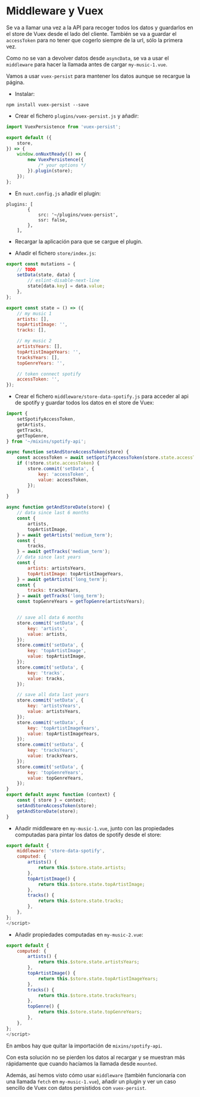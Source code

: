 Middleware y Vuex
=================

Se va a llamar una vez a la API para recoger todos los datos y guardarlos en el store de Vuex desde el lado del cliente. También se va a guardar el `accessToken` para no tener que cogerlo siempre de la url, sólo la primera vez.

Como no se van a devolver datos desde `asyncData`, se va a usar el `middleware` para hacer la llamada antes de cargar `my-music-1.vue`.

Vamos a usar `vuex-persist` para mantener los datos aunque se recargue la página.

- Instalar:

```
npm install vuex-persist --save
```

- Crear el fichero `plugins/vuex-persist.js` y añadir:

```js
import VuexPersistence from 'vuex-persist';

export default ({
    store,
}) => {
    window.onNuxtReady(() => {
        new VuexPersistence({
            /* your options */
        }).plugin(store);
    });
};
```

- En `nuxt.config.js` añadir el plugin:

```
plugins: [
        {
            src: '~/plugins/vuex-persist',
            ssr: false,
        },
    ],
```

- Recargar la aplicación para que se cargue el plugin.

- Añadir el fichero `store/index.js`:
```js
export const mutations = {
    // TODO
    setData(state, data) {
        // eslint-disable-next-line
        state[data.key] = data.value;
    },
};

export const state = () => ({
    // my music 1
    artists: [],
    topArtistImage: '',
    tracks: [],

    // my music 2
    artistsYears: [],
    topArtistImageYears: '',
    tracksYears: [],
    topGenreYears: '',

    // token connect spotify
    accessToken: '',
});
```


- Crear el fichero `middleware/store-data-spotify.js` para acceder al api de spotify y guardar todos los datos en el store de Vuex:

```js
import {
    setSpotifyAccessToken,
    getArtists,
    getTracks,
    getTopGenre,
} from '~/mixins/spotify-api';

async function setAndStoreAccessToken(store) {
    const accessToken = await setSpotifyAccessToken(store.state.accessToken);
    if (!store.state.accessToken) {
        store.commit('setData', {
            key: 'accessToken',
            value: accessToken,
        });
    }
}

async function getAndStoreDate(store) {
    // data since last 6 months
    const {
        artists,
        topArtistImage,
    } = await getArtists('medium_term');
    const {
        tracks,
    } = await getTracks('medium_term');
    // data since last years
    const {
        artists: artistsYears,
        topArtistImage: topArtistImageYears,
    } = await getArtists('long_term');
    const {
        tracks: tracksYears,
    } = await getTracks('long_term');
    const topGenreYears = getTopGenre(artistsYears);


    // save all data 6 months
    store.commit('setData', {
        key: 'artists',
        value: artists,
    });
    store.commit('setData', {
        key: 'topArtistImage',
        value: topArtistImage,
    });
    store.commit('setData', {
        key: 'tracks',
        value: tracks,
    });

    // save all data last years
    store.commit('setData', {
        key: 'artistsYears',
        value: artistsYears,
    });
    store.commit('setData', {
        key: 'topArtistImageYears',
        value: topArtistImageYears,
    });
    store.commit('setData', {
        key: 'tracksYears',
        value: tracksYears,
    });
    store.commit('setData', {
        key: 'topGenreYears',
        value: topGenreYears,
    });
}
export default async function (context) {
    const { store } = context;
    setAndStoreAccessToken(store);
    getAndStoreDate(store);
}
```

- Añadir middleware en `my-music-1.vue`, junto con las propiedades computadas para pintar los datos de spotify desde el store:

```js
export default {
    middleware: 'store-data-spotify',
    computed: {
        artists() {
            return this.$store.state.artists;
        },
        topArtistImage() {
            return this.$store.state.topArtistImage;
        },
        tracks() {
            return this.$store.state.tracks;
        },
    },
};
</script>
```

- Añadir propiedades computadas en `my-music-2.vue`:

```js
export default {
    computed: {
        artists() {
            return this.$store.state.artistsYears;
        },
        topArtistImage() {
            return this.$store.state.topArtistImageYears;
        },
        tracks() {
            return this.$store.state.tracksYears;
        },
        topGenre() {
            return this.$store.state.topGenreYears;
        },
    },
};
</script>
```

En ambos hay que quitar la importación de `mixins/spotify-api`.

Con esta solución no se pierden los datos al recargar y se muestran más rápidamente que cuando hacíamos la llamada desde `mounted`.

Además, así hemos visto cómo usar `middleware` (también funcionaría con una llamada `fetch` en `my-music-1.vue`), añadir un plugin y ver un caso sencillo de Vuex con datos persistidos con `vuex-persist`.